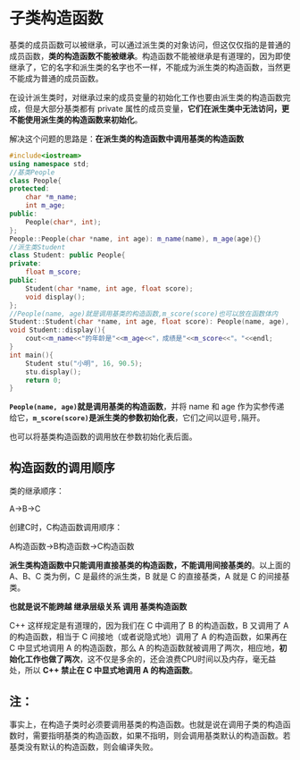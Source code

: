 # 子类构造函数

基类的成员函数可以被继承，可以通过派生类的对象访问，但这仅仅指的是普通的成员函数，**类的构造函数不能被继承**。构造函数不能被继承是有道理的，因为即使继承了，它的名字和派生类的名字也不一样，不能成为派生类的构造函数，当然更不能成为普通的成员函数。

在设计派生类时，对继承过来的成员变量的初始化工作也要由派生类的构造函数完成，但是大部分基类都有 private 属性的成员变量，**它们在派生类中无法访问，更不能使用派生类的构造函数来初始化**。

解决这个问题的思路是：**在派生类的构造函数中调用基类的构造函数**

```cpp
#include<iostream>
using namespace std;
//基类People
class People{
protected:
    char *m_name;
    int m_age;
public:
    People(char*, int);
};
People::People(char *name, int age): m_name(name), m_age(age){}
//派生类Student
class Student: public People{
private:
    float m_score;
public:
    Student(char *name, int age, float score);
    void display();
};
//People(name, age)就是调用基类的构造函数,m_score(score)也可以放在函数体内
Student::Student(char *name, int age, float score): People(name, age), m_score(score){ }
void Student::display(){
    cout<<m_name<<"的年龄是"<<m_age<<"，成绩是"<<m_score<<"。"<<endl;
}
int main(){
    Student stu("小明", 16, 90.5);
    stu.display();
    return 0;
}
```

**`People(name, age)`就是调用基类的构造函数**，并将 name 和 age 作为实参传递给它，**`m_score(score)`是派生类的参数初始化表**，它们之间以逗号`,`隔开。

也可以将基类构造函数的调用放在参数初始化表后面。

## 构造函数的调用顺序

类的继承顺序：

A→B→C

创建C时，C构造函数调用顺序：

A构造函数→B构造函数→C构造函数

**派生类构造函数中只能调用直接基类的构造函数，不能调用间接基类的**。以上面的 A、B、C 类为例，C 是最终的派生类，B 就是 C 的直接基类，A 就是 C 的间接基类。

**也就是说不能跨越 继承层级关系 调用 基类构造函数**

C++ 这样规定是有道理的，因为我们在 C 中调用了 B 的构造函数，B 又调用了 A 的构造函数，相当于 C 间接地（或者说隐式地）调用了 A 的构造函数，如果再在 C 中显式地调用 A 的构造函数，那么 A 的构造函数就被调用了两次，相应地，**初始化工作也做了两次**，这不仅是多余的，还会浪费CPU时间以及内存，毫无益处，所以 **C++ 禁止在 C 中显式地调用 A 的构造函数**。

## 注：

事实上，在构造子类时必须要调用基类的构造函数。也就是说在调用子类的构造函数时，需要指明基类的构造函数，如果不指明，则会调用基类默认的构造函数。若基类没有默认的构造函数，则会编译失败。